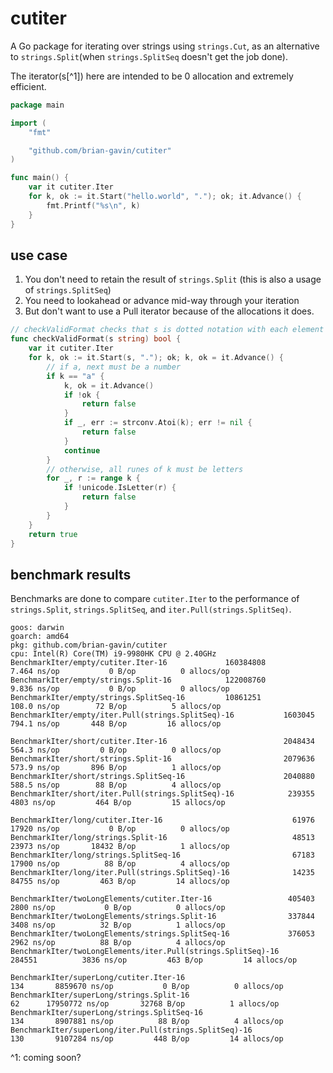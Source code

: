 # cutiter

A Go package for iterating over strings using `strings.Cut`, as an alternative to `strings.Split`(when `strings.SplitSeq` doesn't get the job done).

The iterator(s[^1]) here are intended to be 0 allocation and extremely efficient.

```go
package main

import (
	"fmt"

	"github.com/brian-gavin/cutiter"
)

func main() {
	var it cutiter.Iter
	for k, ok := it.Start("hello.world", "."); ok; it.Advance() {
		fmt.Printf("%s\n", k)
	}
}
```

## use case

1. You don't need to retain the result of `strings.Split` (this is also a usage of `strings.SplitSeq`)
2. You need to lookahead or advance mid-way through your iteration
3. But don't want to use a Pull iterator because of the allocations it does.

```go
// checkValidFormat checks that s is dotted notation with each element being <letter>+ OR a.<number>
func checkValidFormat(s string) bool {
	var it cutiter.Iter
	for k, ok := it.Start(s, "."); ok; k, ok = it.Advance() {
		// if a, next must be a number
		if k == "a" {
			k, ok = it.Advance()
			if !ok {
				return false
			}
			if _, err := strconv.Atoi(k); err != nil {
				return false
			}
			continue
		}
		// otherwise, all runes of k must be letters
		for _, r := range k {
			if !unicode.IsLetter(r) {
				return false
			}
		}
	}
	return true
}
```

## benchmark results

Benchmarks are done to compare `cutiter.Iter` to the performance of `strings.Split`, `strings.SplitSeq`, and `iter.Pull(strings.SplitSeq)`.

```
goos: darwin
goarch: amd64
pkg: github.com/brian-gavin/cutiter
cpu: Intel(R) Core(TM) i9-9980HK CPU @ 2.40GHz
BenchmarkIter/empty/cutiter.Iter-16         	160384808	         7.464 ns/op	       0 B/op	       0 allocs/op
BenchmarkIter/empty/strings.Split-16        	122008760	         9.836 ns/op	       0 B/op	       0 allocs/op
BenchmarkIter/empty/strings.SplitSeq-16     	10861251	       108.0 ns/op	      72 B/op	       5 allocs/op
BenchmarkIter/empty/iter.Pull(strings.SplitSeq)-16         	 1603045	       794.1 ns/op	     448 B/op	      16 allocs/op

BenchmarkIter/short/cutiter.Iter-16                        	 2048434	       564.3 ns/op	       0 B/op	       0 allocs/op
BenchmarkIter/short/strings.Split-16                       	 2079636	       573.9 ns/op	     896 B/op	       1 allocs/op
BenchmarkIter/short/strings.SplitSeq-16                    	 2040880	       588.5 ns/op	      88 B/op	       4 allocs/op
BenchmarkIter/short/iter.Pull(strings.SplitSeq)-16         	  239355	      4803 ns/op	     464 B/op	      15 allocs/op

BenchmarkIter/long/cutiter.Iter-16                         	   61976	     17920 ns/op	       0 B/op	       0 allocs/op
BenchmarkIter/long/strings.Split-16                        	   48513	     23973 ns/op	   18432 B/op	       1 allocs/op
BenchmarkIter/long/strings.SplitSeq-16                     	   67183	     17900 ns/op	      88 B/op	       4 allocs/op
BenchmarkIter/long/iter.Pull(strings.SplitSeq)-16          	   14235	     84755 ns/op	     463 B/op	      14 allocs/op

BenchmarkIter/twoLongElements/cutiter.Iter-16              	  405403	      2800 ns/op	       0 B/op	       0 allocs/op
BenchmarkIter/twoLongElements/strings.Split-16             	  337844	      3408 ns/op	      32 B/op	       1 allocs/op
BenchmarkIter/twoLongElements/strings.SplitSeq-16          	  376053	      2962 ns/op	      88 B/op	       4 allocs/op
BenchmarkIter/twoLongElements/iter.Pull(strings.SplitSeq)-16         	  284551	      3836 ns/op	     463 B/op	      14 allocs/op

BenchmarkIter/superLong/cutiter.Iter-16                              	     134	   8859670 ns/op	       0 B/op	       0 allocs/op
BenchmarkIter/superLong/strings.Split-16                             	      62	  17950772 ns/op	   32768 B/op	       1 allocs/op
BenchmarkIter/superLong/strings.SplitSeq-16                          	     134	   8907881 ns/op	      88 B/op	       4 allocs/op
BenchmarkIter/superLong/iter.Pull(strings.SplitSeq)-16               	     130	   9107284 ns/op	     448 B/op	      14 allocs/op
```

^1: coming soon?
